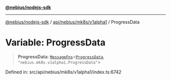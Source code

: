 [**@nebius/nodejs-sdk**](../../../../../README.md)

---

[@nebius/nodejs-sdk](../../../../../README.md) / [api/nebius/mk8s/v1alpha1](../README.md) / ProgressData

# Variable: ProgressData

> **ProgressData**: [`MessageFns`](../../../../../runtime/protos/core/interfaces/MessageFns.md)\<[`ProgressData`](../interfaces/ProgressData.md), `"nebius.mk8s.v1alpha1.ProgressData"`\>

Defined in: src/api/nebius/mk8s/v1alpha1/index.ts:6742
